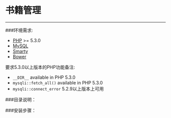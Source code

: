 # 书籍管理

***

###环境需求:

* [PHP](http://www.php.net/) >= 5.3.0
* [MySQL](http://dev.mysql.com/downloads/)
* [Smarty](http://www.smarty.net/)
* [Bower](http://twitter.github.io/bower/)

要求5.3.0以上版本的PHP功能备注:

* `__DIR__` available in PHP 5.3.0
* `mysqli::fetch_all()` available in PHP 5.3.0
* `mysqli::connect_error` 5.2.9以上版本上可用


###目录说明：

###安装步骤：